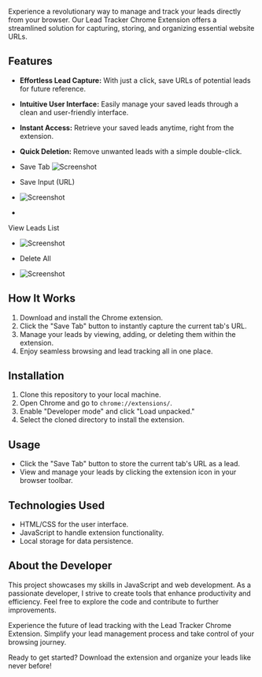 Experience a revolutionary way to manage and track your leads directly from your browser. Our Lead Tracker Chrome Extension offers a streamlined solution for capturing, storing, and organizing essential website URLs. 

## Features

- **Effortless Lead Capture:** With just a click, save URLs of potential leads for future reference.
- **Intuitive User Interface:** Easily manage your saved leads through a clean and user-friendly interface.
- **Instant Access:** Retrieve your saved leads anytime, right from the extension.
- **Quick Deletion:** Remove unwanted leads with a simple double-click.

- Save Tab 
![Screenshot](public/Jammming.png)

- Save Input (URL) 
- ![Screenshot](public/Jammming.png)
- 
View Leads List
- ![Screenshot](public/Jammming.png)
  
- Delete All
- ![Screenshot](public/Jammming.png)

## How It Works

1. Download and install the Chrome extension.
2. Click the "Save Tab" button to instantly capture the current tab's URL.
3. Manage your leads by viewing, adding, or deleting them within the extension.
4. Enjoy seamless browsing and lead tracking all in one place.

## Installation

1. Clone this repository to your local machine.
2. Open Chrome and go to `chrome://extensions/`.
3. Enable "Developer mode" and click "Load unpacked."
4. Select the cloned directory to install the extension.

## Usage

- Click the "Save Tab" button to store the current tab's URL as a lead.
- View and manage your leads by clicking the extension icon in your browser toolbar.

## Technologies Used

- HTML/CSS for the user interface.
- JavaScript to handle extension functionality.
- Local storage for data persistence.

## About the Developer

This project showcases my skills in JavaScript and web development. As a passionate developer, I strive to create tools that enhance productivity and efficiency. Feel free to explore the code and contribute to further improvements.

Experience the future of lead tracking with the Lead Tracker Chrome Extension. Simplify your lead management process and take control of your browsing journey.

Ready to get started? Download the extension and organize your leads like never before!
